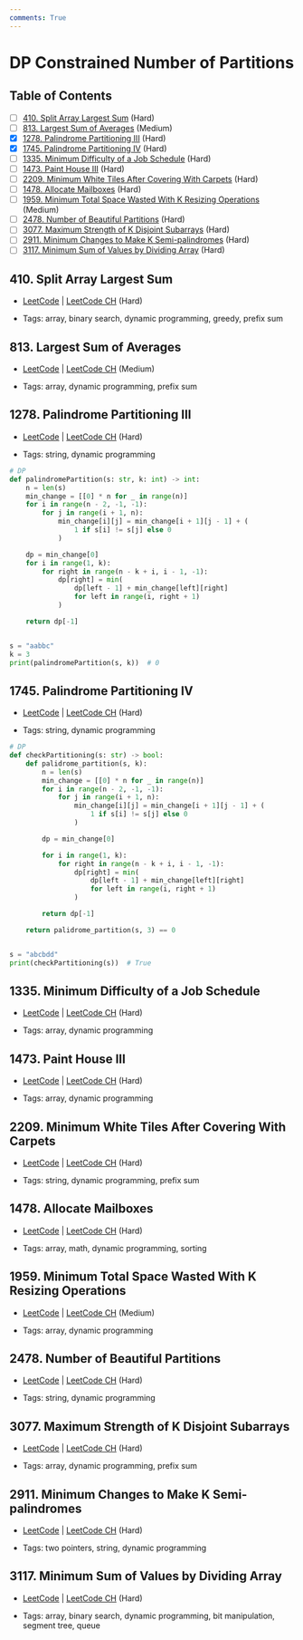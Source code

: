 ```yaml
---
comments: True
---
```


# DP Constrained Number of Partitions

## Table of Contents

- [ ] [410. Split Array Largest Sum](https://leetcode.cn/problems/split-array-largest-sum/) (Hard)
- [ ] [813. Largest Sum of Averages](https://leetcode.cn/problems/largest-sum-of-averages/) (Medium)
- [x] [1278. Palindrome Partitioning III](https://leetcode.cn/problems/palindrome-partitioning-iii/) (Hard)
- [x] [1745. Palindrome Partitioning IV](https://leetcode.cn/problems/palindrome-partitioning-iv/) (Hard)
- [ ] [1335. Minimum Difficulty of a Job Schedule](https://leetcode.cn/problems/minimum-difficulty-of-a-job-schedule/) (Hard)
- [ ] [1473. Paint House III](https://leetcode.cn/problems/paint-house-iii/) (Hard)
- [ ] [2209. Minimum White Tiles After Covering With Carpets](https://leetcode.cn/problems/minimum-white-tiles-after-covering-with-carpets/) (Hard)
- [ ] [1478. Allocate Mailboxes](https://leetcode.cn/problems/allocate-mailboxes/) (Hard)
- [ ] [1959. Minimum Total Space Wasted With K Resizing Operations](https://leetcode.cn/problems/minimum-total-space-wasted-with-k-resizing-operations/) (Medium)
- [ ] [2478. Number of Beautiful Partitions](https://leetcode.cn/problems/number-of-beautiful-partitions/) (Hard)
- [ ] [3077. Maximum Strength of K Disjoint Subarrays](https://leetcode.cn/problems/maximum-strength-of-k-disjoint-subarrays/) (Hard)
- [ ] [2911. Minimum Changes to Make K Semi-palindromes](https://leetcode.cn/problems/minimum-changes-to-make-k-semi-palindromes/) (Hard)
- [ ] [3117. Minimum Sum of Values by Dividing Array](https://leetcode.cn/problems/minimum-sum-of-values-by-dividing-array/) (Hard)

## 410. Split Array Largest Sum

-   [LeetCode](https://leetcode.com/problems/split-array-largest-sum/) | [LeetCode CH](https://leetcode.cn/problems/split-array-largest-sum/) (Hard)

-   Tags: array, binary search, dynamic programming, greedy, prefix sum

## 813. Largest Sum of Averages

-   [LeetCode](https://leetcode.com/problems/largest-sum-of-averages/) | [LeetCode CH](https://leetcode.cn/problems/largest-sum-of-averages/) (Medium)

-   Tags: array, dynamic programming, prefix sum

## 1278. Palindrome Partitioning III

-   [LeetCode](https://leetcode.com/problems/palindrome-partitioning-iii/) | [LeetCode CH](https://leetcode.cn/problems/palindrome-partitioning-iii/) (Hard)

-   Tags: string, dynamic programming

```python title="1278. Palindrome Partitioning III - Python Solution"
# DP
def palindromePartition(s: str, k: int) -> int:
    n = len(s)
    min_change = [[0] * n for _ in range(n)]
    for i in range(n - 2, -1, -1):
        for j in range(i + 1, n):
            min_change[i][j] = min_change[i + 1][j - 1] + (
                1 if s[i] != s[j] else 0
            )

    dp = min_change[0]
    for i in range(1, k):
        for right in range(n - k + i, i - 1, -1):
            dp[right] = min(
                dp[left - 1] + min_change[left][right]
                for left in range(i, right + 1)
            )

    return dp[-1]


s = "aabbc"
k = 3
print(palindromePartition(s, k))  # 0

```

## 1745. Palindrome Partitioning IV

-   [LeetCode](https://leetcode.com/problems/palindrome-partitioning-iv/) | [LeetCode CH](https://leetcode.cn/problems/palindrome-partitioning-iv/) (Hard)

-   Tags: string, dynamic programming

```python title="1745. Palindrome Partitioning IV - Python Solution"
# DP
def checkPartitioning(s: str) -> bool:
    def palidrome_partition(s, k):
        n = len(s)
        min_change = [[0] * n for _ in range(n)]
        for i in range(n - 2, -1, -1):
            for j in range(i + 1, n):
                min_change[i][j] = min_change[i + 1][j - 1] + (
                    1 if s[i] != s[j] else 0
                )

        dp = min_change[0]

        for i in range(1, k):
            for right in range(n - k + i, i - 1, -1):
                dp[right] = min(
                    dp[left - 1] + min_change[left][right]
                    for left in range(i, right + 1)
                )

        return dp[-1]

    return palidrome_partition(s, 3) == 0


s = "abcbdd"
print(checkPartitioning(s))  # True

```

## 1335. Minimum Difficulty of a Job Schedule

-   [LeetCode](https://leetcode.com/problems/minimum-difficulty-of-a-job-schedule/) | [LeetCode CH](https://leetcode.cn/problems/minimum-difficulty-of-a-job-schedule/) (Hard)

-   Tags: array, dynamic programming

## 1473. Paint House III

-   [LeetCode](https://leetcode.com/problems/paint-house-iii/) | [LeetCode CH](https://leetcode.cn/problems/paint-house-iii/) (Hard)

-   Tags: array, dynamic programming

## 2209. Minimum White Tiles After Covering With Carpets

-   [LeetCode](https://leetcode.com/problems/minimum-white-tiles-after-covering-with-carpets/) | [LeetCode CH](https://leetcode.cn/problems/minimum-white-tiles-after-covering-with-carpets/) (Hard)

-   Tags: string, dynamic programming, prefix sum

## 1478. Allocate Mailboxes

-   [LeetCode](https://leetcode.com/problems/allocate-mailboxes/) | [LeetCode CH](https://leetcode.cn/problems/allocate-mailboxes/) (Hard)

-   Tags: array, math, dynamic programming, sorting

## 1959. Minimum Total Space Wasted With K Resizing Operations

-   [LeetCode](https://leetcode.com/problems/minimum-total-space-wasted-with-k-resizing-operations/) | [LeetCode CH](https://leetcode.cn/problems/minimum-total-space-wasted-with-k-resizing-operations/) (Medium)

-   Tags: array, dynamic programming

## 2478. Number of Beautiful Partitions

-   [LeetCode](https://leetcode.com/problems/number-of-beautiful-partitions/) | [LeetCode CH](https://leetcode.cn/problems/number-of-beautiful-partitions/) (Hard)

-   Tags: string, dynamic programming

## 3077. Maximum Strength of K Disjoint Subarrays

-   [LeetCode](https://leetcode.com/problems/maximum-strength-of-k-disjoint-subarrays/) | [LeetCode CH](https://leetcode.cn/problems/maximum-strength-of-k-disjoint-subarrays/) (Hard)

-   Tags: array, dynamic programming, prefix sum

## 2911. Minimum Changes to Make K Semi-palindromes

-   [LeetCode](https://leetcode.com/problems/minimum-changes-to-make-k-semi-palindromes/) | [LeetCode CH](https://leetcode.cn/problems/minimum-changes-to-make-k-semi-palindromes/) (Hard)

-   Tags: two pointers, string, dynamic programming

## 3117. Minimum Sum of Values by Dividing Array

-   [LeetCode](https://leetcode.com/problems/minimum-sum-of-values-by-dividing-array/) | [LeetCode CH](https://leetcode.cn/problems/minimum-sum-of-values-by-dividing-array/) (Hard)

-   Tags: array, binary search, dynamic programming, bit manipulation, segment tree, queue
